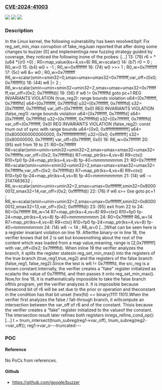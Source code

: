 ### [CVE-2024-41003](https://cve.mitre.org/cgi-bin/cvename.cgi?name=CVE-2024-41003)
![](https://img.shields.io/static/v1?label=Product&message=Linux&color=blue)
![](https://img.shields.io/static/v1?label=Version&message=67420501e868%3C%2041e8ab428a99%20&color=brighgreen)
![](https://img.shields.io/static/v1?label=Vulnerability&message=n%2Fa&color=brighgreen)

### Description

In the Linux kernel, the following vulnerability has been resolved:bpf: Fix reg_set_min_max corruption of fake_regJuan reported that after doing some changes to buzzer [0] and implementinga new fuzzing strategy guided by coverage, they noticed the following inone of the probes:  [...]  13: (79) r6 = *(u64 *)(r0 +0)         ; R0=map_value(ks=4,vs=8) R6_w=scalar()  14: (b7) r0 = 0                       ; R0_w=0  15: (b4) w0 = -1                      ; R0_w=0xffffffff  16: (74) w0 >>= 1                     ; R0_w=0x7fffffff  17: (5c) w6 &= w0                     ; R0_w=0x7fffffff R6_w=scalar(smin=smin32=0,smax=umax=umax32=0x7fffffff,var_off=(0x0; 0x7fffffff))  18: (44) w6 |= 2                      ; R6_w=scalar(smin=umin=smin32=umin32=2,smax=umax=umax32=0x7fffffff,var_off=(0x2; 0x7ffffffd))  19: (56) if w6 != 0x7ffffffd goto pc+1  REG INVARIANTS VIOLATION (true_reg2): range bounds violation u64=[0x7fffffff, 0x7ffffffd] s64=[0x7fffffff, 0x7ffffffd] u32=[0x7fffffff, 0x7ffffffd] s32=[0x7fffffff, 0x7ffffffd] var_off=(0x7fffffff, 0x0)  REG INVARIANTS VIOLATION (false_reg1): range bounds violation u64=[0x7fffffff, 0x7ffffffd] s64=[0x7fffffff, 0x7ffffffd] u32=[0x7fffffff, 0x7ffffffd] s32=[0x7fffffff, 0x7ffffffd] var_off=(0x7fffffff, 0x0)  REG INVARIANTS VIOLATION (false_reg2): const tnum out of sync with range bounds u64=[0x0, 0xffffffffffffffff] s64=[0x8000000000000000, 0x7fffffffffffffff] u32=[0x0, 0xffffffff] s32=[0x80000000, 0x7fffffff] var_off=(0x7fffffff, 0x0)  19: R6_w=0x7fffffff  20: (95) exit  from 19 to 21: R0=0x7fffffff R6=scalar(smin=umin=smin32=umin32=2,smax=umax=smax32=umax32=0x7ffffffe,var_off=(0x2; 0x7ffffffd)) R7=map_ptr(ks=4,vs=8) R9=ctx() R10=fp0 fp-24=map_ptr(ks=4,vs=8) fp-40=mmmmmmmm  21: R0=0x7fffffff R6=scalar(smin=umin=smin32=umin32=2,smax=umax=smax32=umax32=0x7ffffffe,var_off=(0x2; 0x7ffffffd)) R7=map_ptr(ks=4,vs=8) R9=ctx() R10=fp0 fp-24=map_ptr(ks=4,vs=8) fp-40=mmmmmmmm  21: (14) w6 -= 2147483632             ; R6_w=scalar(smin=umin=umin32=2,smax=umax=0xffffffff,smin32=0x80000012,smax32=14,var_off=(0x2; 0xfffffffd))  22: (76) if w6 s>= 0xe goto pc+1      ; R6_w=scalar(smin=umin=umin32=2,smax=umax=0xffffffff,smin32=0x80000012,smax32=13,var_off=(0x2; 0xfffffffd))  23: (95) exit  from 22 to 24: R0=0x7fffffff R6_w=14 R7=map_ptr(ks=4,vs=8) R9=ctx() R10=fp0 fp-24=map_ptr(ks=4,vs=8) fp-40=mmmmmmmm  24: R0=0x7fffffff R6_w=14 R7=map_ptr(ks=4,vs=8) R9=ctx() R10=fp0 fp-24=map_ptr(ks=4,vs=8) fp-40=mmmmmmmm  24: (14) w6 -= 14                     ; R6_w=0  [...]What can be seen here is a register invariant violation on line 19. Afterthe binary-or in line 18, the verifier knows that bit 2 is set but knowsnothing about the rest of the content which was loaded from a map value,meaning, range is [2,0x7fffffff] with var_off=(0x2; 0x7ffffffd). When inline 19 the verifier analyzes the branch, it splits the register statesin reg_set_min_max() into the registers of the true branch (true_reg1,true_reg2) and the registers of the false branch (false_reg1, false_reg2).Since the test is w6 != 0x7ffffffd, the src_reg is a known constant.Internally, the verifier creates a "fake" register initialized as scalarto the value of 0x7ffffffd, and then passes it onto reg_set_min_max(). Now,for line 19, it is mathematically impossible to take the false branch ofthis program, yet the verifier analyzes it. It is impossible because thesecond bit of r6 will be set due to the prior or operation and theconstant in the condition has that bit unset (hex(fd) == binary(1111 1101).When the verifier first analyzes the false / fall-through branch, it willcompute an intersection between the var_off of r6 and of the constant. Thisis because the verifier creates a "fake" register initialized to the valueof the constant. The intersection result later refines both registers inregs_refine_cond_op():  [...]  t = tnum_intersect(tnum_subreg(reg1->var_off), tnum_subreg(reg2->var_off));  reg1->var_o---truncated---

### POC

#### Reference
No PoCs from references.

#### Github
- https://github.com/google/buzzer

